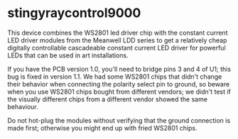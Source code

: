 # stingyraycontrol9000

This device combines the WS2801 led driver chip with the constant current LED driver modules from the Meanwell LDD series to get a relatively cheap digitally controllable cascadeable constant current LED driver for powerful LEDs that can be used in art installations.

If you have the PCB version 1.0, you'll need to bridge pins 3 and 4 of U1; this bug is fixed in version 1.1. We had some WS2801 chips that didn't change their behavior when connecting the polarity select pin to ground, so beware when you use WS2801 chips bought from different vendors; we didn't test if the visually different chips from a different vendor showed the same behaviour.

Do not hot-plug the modules without verifying that the ground connection is made first; otherwise you might end up with fried WS2801 chips.
